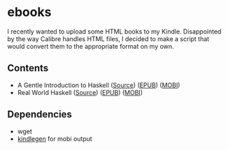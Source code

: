 # ebooks

I recently wanted to upload some HTML books to my Kindle. Disappointed by the way Calibre handles HTML files, I decided to make a script that would convert them to the appropriate format on my own.

## Contents

* A Gentle Introduction to Haskell ([Source](https://www.haskell.org/tutorial/)) ([EPUB](https://drive.google.com/file/d/0B_sU33gr527ZWnlxV3BaaWZmd0U/view?usp=sharing)) ([MOBI](https://drive.google.com/file/d/0B_sU33gr527ZdlkwTE02MklPTWM/view?usp=sharing))
* Real World Haskell ([Source](http://book.realworldhaskell.org/)) ([EPUB](https://drive.google.com/file/d/0B_sU33gr527ZOUxTRTlmY0J2c28/view?usp=sharing)) ([MOBI](https://drive.google.com/file/d/0B_sU33gr527ZN3RCN0FGeUxpbkE/view?usp=sharing))

## Dependencies

* wget
* [kindlegen](http://kindlegen.s3.amazonaws.com/kindlegen_linux_2.6_i386_v2_9.tar.gz) for mobi output

